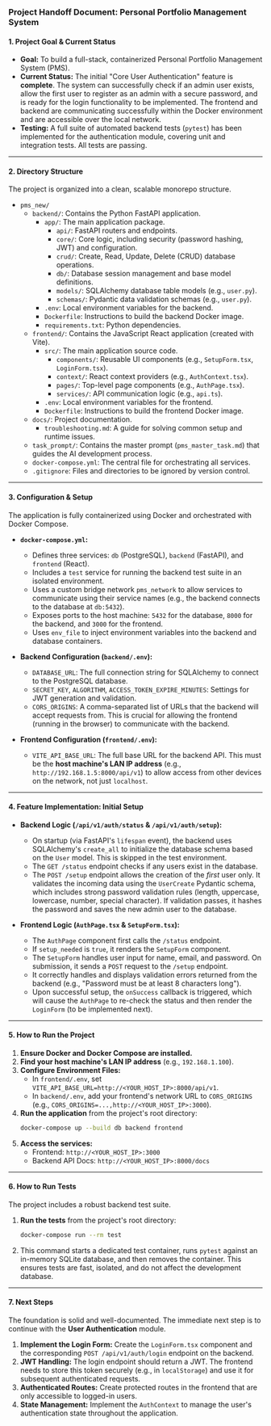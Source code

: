 ### Project Handoff Document: Personal Portfolio Management System

#### 1. Project Goal & Current Status

*   **Goal:** To build a full-stack, containerized Personal Portfolio Management System (PMS).
*   **Current Status:** The initial "Core User Authentication" feature is **complete**. The system can successfully check if an admin user exists, allow the first user to register as an admin with a secure password, and is ready for the login functionality to be implemented. The frontend and backend are communicating successfully within the Docker environment and are accessible over the local network.
*   **Testing:** A full suite of automated backend tests (`pytest`) has been implemented for the authentication module, covering unit and integration tests. All tests are passing.

---

#### 2. Directory Structure

The project is organized into a clean, scalable monorepo structure.

*   `pms_new/`
    *   `backend/`: Contains the Python FastAPI application.
        *   `app/`: The main application package.
            *   `api/`: FastAPI routers and endpoints.
            *   `core/`: Core logic, including security (password hashing, JWT) and configuration.
            *   `crud/`: Create, Read, Update, Delete (CRUD) database operations.
            *   `db/`: Database session management and base model definitions.
            *   `models/`: SQLAlchemy database table models (e.g., `user.py`).
            *   `schemas/`: Pydantic data validation schemas (e.g., `user.py`).
        *   `.env`: Local environment variables for the backend.
        *   `Dockerfile`: Instructions to build the backend Docker image.
        *   `requirements.txt`: Python dependencies.
    *   `frontend/`: Contains the JavaScript React application (created with Vite).
        *   `src/`: The main application source code.
            *   `components/`: Reusable UI components (e.g., `SetupForm.tsx`, `LoginForm.tsx`).
            *   `context/`: React context providers (e.g., `AuthContext.tsx`).
            *   `pages/`: Top-level page components (e.g., `AuthPage.tsx`).
            *   `services/`: API communication logic (e.g., `api.ts`).
        *   `.env`: Local environment variables for the frontend.
        *   `Dockerfile`: Instructions to build the frontend Docker image.
    *   `docs/`: Project documentation.
        *   `troubleshooting.md`: A guide for solving common setup and runtime issues.
    *   `task_prompt/`: Contains the master prompt (`pms_master_task.md`) that guides the AI development process.
    *   `docker-compose.yml`: The central file for orchestrating all services.
    *   `.gitignore`: Files and directories to be ignored by version control.

---

#### 3. Configuration & Setup

The application is fully containerized using Docker and orchestrated with Docker Compose.

*   **`docker-compose.yml`:**
    *   Defines three services: `db` (PostgreSQL), `backend` (FastAPI), and `frontend` (React).
    *   Includes a `test` service for running the backend test suite in an isolated environment.
    *   Uses a custom bridge network `pms_network` to allow services to communicate using their service names (e.g., the backend connects to the database at `db:5432`).
    *   Exposes ports to the host machine: `5432` for the database, `8000` for the backend, and `3000` for the frontend.
    *   Uses `env_file` to inject environment variables into the backend and database containers.

*   **Backend Configuration (`backend/.env`):**
    *   `DATABASE_URL`: The full connection string for SQLAlchemy to connect to the PostgreSQL database.
    *   `SECRET_KEY`, `ALGORITHM`, `ACCESS_TOKEN_EXPIRE_MINUTES`: Settings for JWT generation and validation.
    *   `CORS_ORIGINS`: A comma-separated list of URLs that the backend will accept requests from. This is crucial for allowing the frontend (running in the browser) to communicate with the backend.

*   **Frontend Configuration (`frontend/.env`):**
    *   `VITE_API_BASE_URL`: The full base URL for the backend API. This must be the **host machine's LAN IP address** (e.g., `http://192.168.1.5:8000/api/v1`) to allow access from other devices on the network, not just `localhost`.

---

#### 4. Feature Implementation: Initial Setup

*   **Backend Logic (`/api/v1/auth/status` & `/api/v1/auth/setup`):**
    *   On startup (via FastAPI's `lifespan` event), the backend uses SQLAlchemy's `create_all` to initialize the database schema based on the `User` model. This is skipped in the test environment.
    *   The `GET /status` endpoint checks if any users exist in the database.
    *   The `POST /setup` endpoint allows the creation of the *first* user only. It validates the incoming data using the `UserCreate` Pydantic schema, which includes strong password validation rules (length, uppercase, lowercase, number, special character). If validation passes, it hashes the password and saves the new admin user to the database.

*   **Frontend Logic (`AuthPage.tsx` & `SetupForm.tsx`):**
    *   The `AuthPage` component first calls the `/status` endpoint.
    *   If `setup_needed` is `true`, it renders the `SetupForm` component.
    *   The `SetupForm` handles user input for name, email, and password. On submission, it sends a `POST` request to the `/setup` endpoint.
    *   It correctly handles and displays validation errors returned from the backend (e.g., "Password must be at least 8 characters long").
    *   Upon successful setup, the `onSuccess` callback is triggered, which will cause the `AuthPage` to re-check the status and then render the `LoginForm` (to be implemented next).

---

#### 5. How to Run the Project

1.  **Ensure Docker and Docker Compose are installed.**
2.  **Find your host machine's LAN IP address** (e.g., `192.168.1.100`).
3.  **Configure Environment Files:**
    *   In `frontend/.env`, set `VITE_API_BASE_URL=http://<YOUR_HOST_IP>:8000/api/v1`.
    *   In `backend/.env`, add your frontend's network URL to `CORS_ORIGINS` (e.g., `CORS_ORIGINS=...,http://<YOUR_HOST_IP>:3000`).
4.  **Run the application** from the project's root directory:
    ```bash
    docker-compose up --build db backend frontend
    ```
5.  **Access the services:**
    *   Frontend: `http://<YOUR_HOST_IP>:3000`
    *   Backend API Docs: `http://<YOUR_HOST_IP>:8000/docs`

---

#### 6. How to Run Tests

The project includes a robust backend test suite.

1.  **Run the tests** from the project's root directory:
    ```bash
    docker-compose run --rm test
    ```
2.  This command starts a dedicated test container, runs `pytest` against an in-memory SQLite database, and then removes the container. This ensures tests are fast, isolated, and do not affect the development database.

---

#### 7. Next Steps

The foundation is solid and well-documented. The immediate next step is to continue with the **User Authentication** module.

1.  **Implement the Login Form:** Create the `LoginForm.tsx` component and the corresponding `POST /api/v1/auth/login` endpoint on the backend.
2.  **JWT Handling:** The login endpoint should return a JWT. The frontend needs to store this token securely (e.g., in `localStorage`) and use it for subsequent authenticated requests.
3.  **Authenticated Routes:** Create protected routes in the frontend that are only accessible to logged-in users.
4.  **State Management:** Implement the `AuthContext` to manage the user's authentication state throughout the application.